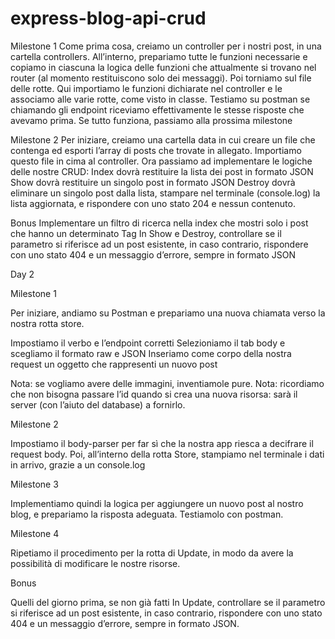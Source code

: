 express-blog-api-crud
===

Milestone 1
Come prima cosa, creiamo un controller per i nostri post, in una cartella controllers.
All’interno, prepariamo tutte le funzioni necessarie e copiamo in ciascuna la logica delle funzioni che attualmente si trovano nel router (al momento restituiscono solo dei messaggi).
Poi torniamo sul file delle rotte. Qui importiamo le funzioni dichiarate nel controller e le associamo alle varie rotte, come visto in classe.
Testiamo su postman se chiamando gli endpoint riceviamo effettivamente le stesse risposte che avevamo prima.
Se tutto funziona, passiamo alla prossima milestone

Milestone 2
Per iniziare, creiamo una cartella data  in cui creare un file che contenga ed esporti l’array di posts che trovate in allegato.  Importiamo questo file in cima al controller.
Ora passiamo ad implementare le logiche delle nostre CRUD:
Index dovrà restituire la lista dei post in formato JSON
Show dovrà restituire un singolo post in formato JSON
Destroy dovrà eliminare un singolo post dalla lista, stampare nel terminale (console.log) la lista aggiornata, e rispondere con uno stato 204 e nessun contenuto.

Bonus
Implementare un filtro di ricerca nella index che mostri solo i post che hanno un determinato Tag
In Show e Destroy, controllare se il parametro si riferisce ad un post esistente, in caso contrario, rispondere con uno stato 404 e un messaggio d’errore, sempre in formato JSON

Day 2

 Milestone 1

 Per iniziare, andiamo su Postman e prepariamo una nuova chiamata verso la nostra rotta store.

 Impostiamo il verbo e l’endpoint corretti
 Selezioniamo il tab body e scegliamo il formato raw e JSON
 Inseriamo come corpo della nostra request un oggetto che rappresenti un nuovo post

 Nota: se vogliamo avere delle immagini, inventiamole pure.
 Nota: ricordiamo che non bisogna passare l’id quando si crea una nuova risorsa: sarà il server (con l’aiuto del database) a fornirlo.

 Milestone 2

 Impostiamo il body-parser per far sì che la nostra app riesca a decifrare il request body.
 Poi, all’interno della rotta Store, stampiamo nel terminale i dati in arrivo, grazie a un console.log

 Milestone 3

 Implementiamo quindi la logica per aggiungere un nuovo post al nostro blog, e prepariamo la risposta adeguata.
 Testiamolo con postman.

 Milestone 4

 Ripetiamo il procedimento per la rotta di Update, in modo da avere la possibilità di modificare le nostre risorse.

 Bonus

 Quelli del giorno prima, se non già fatti
 In Update, controllare se il parametro si riferisce ad un post esistente, in caso contrario, rispondere con uno stato 404 e un messaggio d’errore, sempre in formato JSON.
